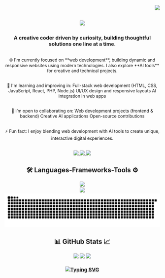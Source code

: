 <img align="right" src="https://visitor-badge.laobi.icu/badge?page_id=CodeShiran.visitor-badge&left_text=MyPageVisitors" />

<h1 align="center">
  <img src="https://readme-typing-svg.demolab.com?font=Fira+Code&size=35&pause=1000&width=435&lines=Hi+There+I'm+Shiran" />
</h1>

<h3 align="center">A creative coder driven by curiosity, building thoughtful solutions one line at a time.</h3>

<br/>

<div align="center">
  🌐 I'm currently focused on **web development**, building dynamic and responsive websites using modern technologies. I also explore **AI tools** for creative and technical projects. <br> <br>
  
  🌱 I'm learning and improving in:
   Full-stack web development (HTML, CSS, JavaScript, React, PHP, Node.js)
   UI/UX design and responsive layouts
   AI integration in web apps <br> <br>
  
  🤝 I’m open to collaborating on:
   Web development projects (frontend & backend)
   Creative AI applications
   Open-source contributions <br> <br>

   ⚡ Fun fact: I enjoy blending web development with AI tools to create unique, interactive digital experiences. <br> <br>

</div>

<div align="center">
  <a href="mailto:shiranlakshithareal@gmail.com">
    <img src="https://img.shields.io/badge/Gmail-D14836?style=for-the-badge&logo=gmail&logoColor=white" />
  </a>
  <a href="https://www.linkedin.com/in/shiran-lakshitha-b95324314/">
    <img src="https://img.shields.io/badge/LinkedIn-0077B5?style=for-the-badge&logo=linkedin&logoColor=white" />
  </a>
  <a href="https://wa.me/94785942488">
    <img src="https://img.shields.io/badge/WhatsApp-25D366?style=for-the-badge&logo=WhatsApp&logoColor=white" />
  </a>
</div>


<h2 align="center">🛠️ Languages-Frameworks-Tools ⚙️</h2>
  
<div align="center">
  <a href="https://skillicons.dev">
    <img src="https://skillicons.dev/icons?i=html,css,js,nodejs,express,typescript,react,java,spring" />
  </a>
  <br />
  <a href="https://skillicons.dev">
    <img src="https://skillicons.dev/icons?i=mongodb,mysql,postgres" />
  </a>
</div>


<div align="center">
  <picture>
    <source media="(prefers-color-scheme: light)" srcset="https://raw.githubusercontent.com/CodeShiran/CodeShiran/output/github-snake-dark.svg" />
    <source media="(prefers-color-scheme: dark)" srcset="https://raw.githubusercontent.com/CodeShiran/CodeShiran/output/github-snake.svg" />
    <img alt="github-snake" src="https://raw.githubusercontent.com/CodeShiran/CodeShiran/output/github-snake.svg" />
  </picture>
</div>

<h2 align="center">📊 GitHub Stats 📈</h2>
<div align="center">
  <img src="https://streak-stats.demolab.com/?user=CodeShiran&count_private=true&theme=react&border_radius=10" />
  <picture>
  <source
    srcset="https://github-readme-stats.vercel.app/api?username=CodeShiran&show_icons=true&theme=dark"
    media="(prefers-color-scheme: dark)"
  />
  <source
    srcset="https://github-readme-stats.vercel.app/api?username=CodeShiran&show_icons=true"
    media="(prefers-color-scheme: light), (prefers-color-scheme: no-preference)"
  />
  <img src="https://github-readme-stats.vercel.app/api?username=CodeShiran&show_icons=true&theme=react" />
</picture>
  <img src="https://github-readme-stats.vercel.app/api/top-langs/?username=CodeShiran&theme=react" />
  <br/>
</div>

<h3 align="center">
  <a href="https://git.io/typing-svg"><img src="https://readme-typing-svg.demolab.com?font=Fira+Code&size=30&pause=1000&width=435&lines=Drop+me+a+line+anytime." alt="Typing SVG" /></a>
</h3>

<!-- Proudly created with GPRM ( https://gprm.itsvg.in ) -->
